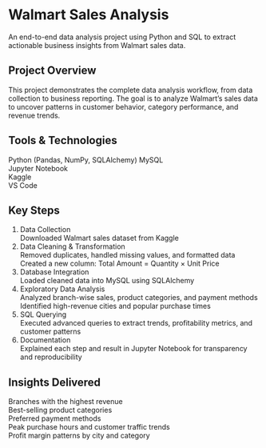 # Walmart Sales Analysis

An end-to-end data analysis project using Python and SQL to extract actionable business insights from Walmart sales data.

## Project Overview
This project demonstrates the complete data analysis workflow, from data collection to business reporting. The goal is to analyze Walmart’s sales data to uncover patterns in customer behavior, category performance, and revenue trends.

## Tools & Technologies
Python (Pandas, NumPy, SQLAlchemy)
MySQL <br>
Jupyter Notebook <br>
Kaggle <br>
VS Code <br>

## Key Steps
1. Data Collection <br>
Downloaded Walmart sales dataset from Kaggle 
2. Data Cleaning & Transformation<br>
Removed duplicates, handled missing values, and formatted data
Created a new column: Total Amount = Quantity × Unit Price
3. Database Integration<br>
Loaded cleaned data into MySQL  using SQLAlchemy
4. Exploratory Data Analysis<br>
Analyzed branch-wise sales, product categories, and payment methods
Identified high-revenue cities and popular purchase times
5. SQL Querying<br>
Executed advanced queries to extract trends, profitability metrics, and customer patterns
6. Documentation<br>
Explained each step and result in Jupyter Notebook for transparency and reproducibility

## Insights Delivered
Branches with the highest revenue <br>
Best-selling product categories <br>
Preferred payment methods <br>
Peak purchase hours and customer traffic trends <br>
Profit margin patterns by city and category <br>

